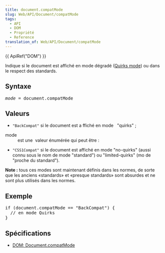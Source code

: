 ```yaml
---
title: document.compatMode
slug: Web/API/Document/compatMode
tags:
  - API
  - DOM
  - Propriété
  - Reference
translation_of: Web/API/Document/compatMode
---
```

<p>{{ ApiRef("DOM") }}</p>

<p>Indique si le document est affiché en mode dégradé (<a href="/fr/docs/Mode_quirks_de_Mozilla">Quirks mode</a>) ou dans le respect des standards.</p>

<h2 id="Syntax">Syntaxe</h2>

<pre class="eval"><em>mode</em> = document.compatMode
</pre>

<h2 id="Valeurs">Valeurs</h2>

<ul>
 <li><code>"BackCompat"</code> si le document est a ffiché en mode   "quirks" ; </li>
</ul>

<dl>
 <dt>mode</dt>
 <dd>est une  valeur énumérée qui peut être :</dd>
</dl>

<ul>
 <li><code>"CSS1Compat"</code> si le document est affiché en mode "no-quirks" (aussi connu sous le nom de mode "standard") ou "limited-quirks" (mo de "proche du standard").</li>
</ul>

<dl>
</dl>

<div class="note">
<p><strong>Note :</strong> tous ces modes sont maintenant définis dans les normes, de sorte que les anciens «standards» et «presque standards» sont absurdes et ne sont plus utilisés dans les normes.</p>
</div>

<h2 id="Example">Exemple</h2>

<pre class="eval">if (document.compatMode == "BackCompat") {
  // en mode Quirks
}
</pre>

<h2 id="Specification">Spécifications</h2>

<ul>
 <li><a href="http://dom.spec.whatwg.org/#dom-document-compatmode">DOM: Document.compatMode</a></li>
</ul>
